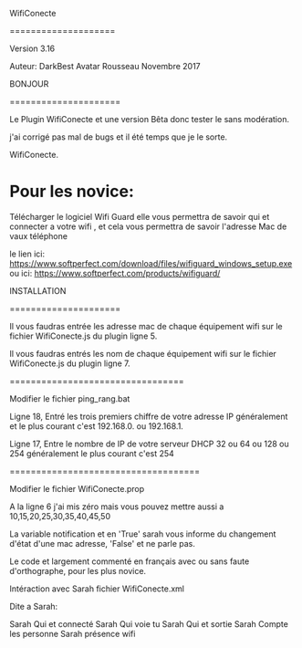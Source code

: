 WifiConecte

====================

Version 3.16

Auteur: DarkBest Avatar Rousseau
Novembre 2017

BONJOUR

=====================

Le Plugin WifiConecte et une version Bêta donc tester le sans modération.

j'ai corrigé pas mal de bugs et il été temps que je le sorte.

WifiConecte.


Pour les novice:
====================
Télécharger le logiciel Wifi Guard elle vous permettra de savoir qui et connecter a votre wifi , et cela vous permettra de savoir l'adresse Mac de vaux téléphone

le lien ici: https://www.softperfect.com/download/files/wifiguard_windows_setup.exe
ou ici:
 https://www.softperfect.com/products/wifiguard/
 
 

INSTALLATION

=====================


Il vous faudras entrée les adresse mac de chaque équipement wifi sur le fichier WifiConecte.js du plugin ligne 5.

Il vous faudras entrés les nom de chaque équipement wifi sur le fichier WifiConecte.js du plugin ligne 7.

=================================

Modifier le fichier ping_rang.bat

Ligne 18, Entré les trois premiers chiffre de votre adresse IP généralement et le plus courant c'est 192.168.0. ou 192.168.1.

Ligne 17, Entre le nombre de IP de votre serveur DHCP 32 ou 64 ou 128 ou 254 généralement le plus courant c'est 254


====================================

Modifier le fichier WifiConecte.prop

A la ligne 6 j'ai mis zéro mais vous pouvez mettre aussi a 10,15,20,25,30,35,40,45,50

La variable notification et en 'True' sarah vous informe du changement d'état d'une mac adresse, 'False' et ne parle pas.

Le code et largement commenté en français avec ou sans faute d'orthographe, pour les plus novice.




Intéraction avec Sarah fichier WifiConecte.xml

Dite a Sarah:

Sarah Qui et connecté
Sarah Qui voie tu
Sarah Qui et sortie
Sarah Compte les personne
Sarah présence wifi






